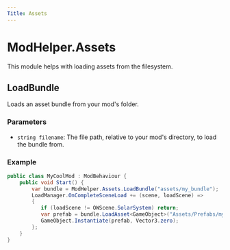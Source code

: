 ```yaml
---
Title: Assets
---
```


# ModHelper.Assets

This module helps with loading assets from the filesystem.

## LoadBundle

Loads an asset bundle from your mod's folder.

### Parameters

- `string filename`: The file path, relative to your mod's directory, to load the bundle from.

### Example

```csharp
public class MyCoolMod : ModBehaviour {
    public void Start() {
        var bundle = ModHelper.Assets.LoadBundle("assets/my_bundle");
        LoadManager.OnCompleteSceneLoad += (scene, loadScene) =>
        {
           if (loadScene != OWScene.SolarSystem) return;
           var prefab = bundle.LoadAsset<GameObject>("Assets/Prefabs/myPrefab.prefab");
           GameObject.Instantiate(prefab, Vector3.zero);
        };
    }
}
```
